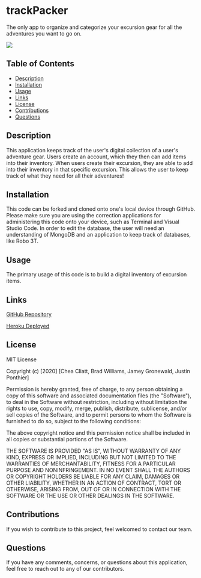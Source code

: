 # trackPacker
The only app to organize and categorize your excursion gear for all the adventures you want to go on.

<img src="https://img.shields.io/badge/license-${data.license}-red"/>

## Table of Contents
* [Description](#description)
* [Installation](#installation)
* [Usage](#usage)
* [Links](#links)
* [License](#license) 
* [Contributions](#contributions)
* [Questions](#questions)  

## Description
This application keeps track of the user's digital collection of a user's adventure gear. Users create an account, which they then can add items into their inventory. When users create their excursion, they are able to add into their inventory in that specific excursion. This allows the user to keep track of what they need for all their adventures!

## Installation

This code can be forked and cloned onto one's local device through GitHub. Please make sure you are using the correction applications for administering this code onto your device, such as Terminal and Visual Studio Code. In order to edit the database, the user will need an understanding of MongoDB and an application to keep track of databases, like Robo 3T.

## Usage

The primary usage of this code is to build a digital inventory of excursion items.

## Links
[GitHub Repository](https://github.com/jameygronewald/trackPacker "Repository")

[Heroku Deployed](https://trackpacker.herokuapp.com/ "Heroku")


## License

MIT License

Copyright (c) [2020] [Chea Cliatt, Brad Williams, Jamey Gronewald, Justin Ponthier]

Permission is hereby granted, free of charge, to any person obtaining a copy
of this software and associated documentation files (the "Software"), to deal
in the Software without restriction, including without limitation the rights
to use, copy, modify, merge, publish, distribute, sublicense, and/or sell
copies of the Software, and to permit persons to whom the Software is
furnished to do so, subject to the following conditions:

The above copyright notice and this permission notice shall be included in all
copies or substantial portions of the Software.

THE SOFTWARE IS PROVIDED "AS IS", WITHOUT WARRANTY OF ANY KIND, EXPRESS OR
IMPLIED, INCLUDING BUT NOT LIMITED TO THE WARRANTIES OF MERCHANTABILITY,
FITNESS FOR A PARTICULAR PURPOSE AND NONINFRINGEMENT. IN NO EVENT SHALL THE
AUTHORS OR COPYRIGHT HOLDERS BE LIABLE FOR ANY CLAIM, DAMAGES OR OTHER
LIABILITY, WHETHER IN AN ACTION OF CONTRACT, TORT OR OTHERWISE, ARISING FROM,
OUT OF OR IN CONNECTION WITH THE SOFTWARE OR THE USE OR OTHER DEALINGS IN THE
SOFTWARE.

## Contributions
If you wish to contribute to this project, feel welcomed to contact our team.

## Questions
If you have any comments, concerns, or questions about this application, feel free to reach out to any of our contributors.